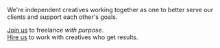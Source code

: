 We're independent creatives working together as one
to better serve our clients and support each other's goals.

[Join us](/join) to freelance *with purpose*.	
[Hire us](/hire) to work with creatives who get results.